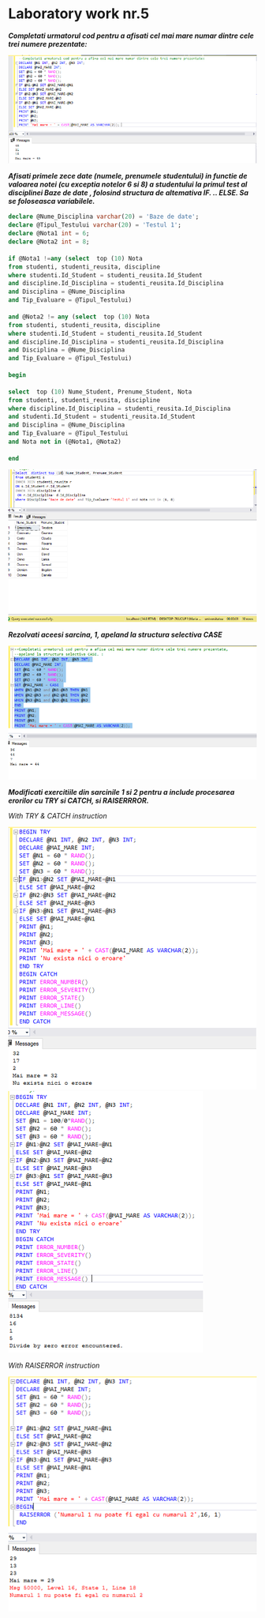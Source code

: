# Laboratory work nr.5 

_**Completati urmatorul cod pentru a afisati cel mai mare numar dintre cele trei numere prezentate:**_ 

![imaginename](https://github.com/MaryMN/BDC/blob/master/lab5/images/1.PNG)




_**Afisati primele zece date (numele, prenumele studentului) in functie de valoarea notei (cu exceptia
notelor 6 si 8) a studentului la primul test al disciplinei Baze de date , folosind structura de
altemativa IF. .. ELSE. Sa se foloseasca variabilele.**_
```SQL
declare @Nume_Disciplina varchar(20) = 'Baze de date';
declare @Tipul_Testului varchar(20) = 'Testul 1';
declare @Nota1 int = 6;
declare @Nota2 int = 8;

if @Nota1 !=any (select  top (10) Nota
from studenti, studenti_reusita, discipline
where studenti.Id_Student = studenti_reusita.Id_Student
and discipline.Id_Disciplina = studenti_reusita.Id_Disciplina
and Disciplina = @Nume_Disciplina
and Tip_Evaluare = @Tipul_Testului)

and @Nota2 != any (select  top (10) Nota
from studenti, studenti_reusita, discipline
where studenti.Id_Student = studenti_reusita.Id_Student
and discipline.Id_Disciplina = studenti_reusita.Id_Disciplina
and Disciplina = @Nume_Disciplina
and Tip_Evaluare = @Tipul_Testului)

begin

select  top (10) Nume_Student, Prenume_Student, Nota
from studenti, studenti_reusita, discipline
where discipline.Id_Disciplina = studenti_reusita.Id_Disciplina
and studenti.Id_Student = studenti_reusita.Id_Student
and Disciplina = @Nume_Disciplina
and Tip_Evaluare = @Tipul_Testului
and Nota not in (@Nota1, @Nota2)

end
```
![imaginename](https://github.com/MaryMN/BDC/blob/master/lab5/images/2.PNG)




_**Rezolvati aceesi sarcina, 1, apeland la structura selectiva CASE**_

![imaginename](https://github.com/MaryMN/BDC/blob/master/lab5/images/3.PNG)




_**Modificati exercitiile din sarcinile 1 si 2 pentru a include procesarea erorilor cu TRY si CATCH, si
RAISERRROR.**_

*With TRY & CATCH instruction*

![imaginename](https://github.com/MaryMN/BDC/blob/master/lab5/images/4.1.PNG)
![imaginename](https://github.com/MaryMN/BDC/blob/master/lab5/images/4.1.1.PNG)


*With RAISERROR instruction*

![imaginename](https://github.com/MaryMN/BDC/blob/master/lab5/images/4.1.2.PNG)
